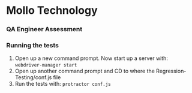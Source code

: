 # Mollo Technology

### QA Engineer Assessment

### Running the tests

1. Open up a new command prompt. Now start up a server with: `webdriver-manager start`
2. Open up another command prompt and CD to where the Regression-Testing/conf.js file
3. Run the tests with: `protractor conf.js`